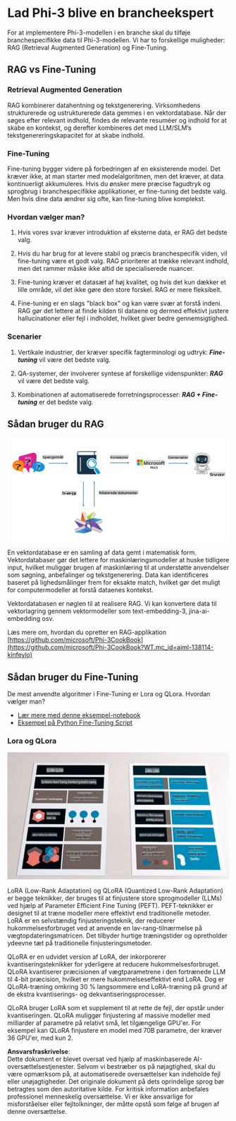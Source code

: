 # **Lad Phi-3 blive en brancheekspert**

For at implementere Phi-3-modellen i en branche skal du tilføje branchespecifikke data til Phi-3-modellen. Vi har to forskellige muligheder: RAG (Retrieval Augmented Generation) og Fine-Tuning.

## **RAG vs Fine-Tuning**

### **Retrieval Augmented Generation**

RAG kombinerer datahentning og tekstgenerering. Virksomhedens strukturerede og ustrukturerede data gemmes i en vektordatabase. Når der søges efter relevant indhold, findes de relevante resuméer og indhold for at skabe en kontekst, og derefter kombineres det med LLM/SLM’s tekstgenereringskapacitet for at skabe indhold.

### **Fine-Tuning**

Fine-tuning bygger videre på forbedringen af en eksisterende model. Det kræver ikke, at man starter med modelalgoritmen, men det kræver, at data kontinuerligt akkumuleres. Hvis du ønsker mere præcise fagudtryk og sprogbrug i branchespecifikke applikationer, er fine-tuning det bedste valg. Men hvis dine data ændrer sig ofte, kan fine-tuning blive komplekst.

### **Hvordan vælger man?**

1. Hvis vores svar kræver introduktion af eksterne data, er RAG det bedste valg.

2. Hvis du har brug for at levere stabil og præcis branchespecifik viden, vil fine-tuning være et godt valg. RAG prioriterer at trække relevant indhold, men det rammer måske ikke altid de specialiserede nuancer.

3. Fine-tuning kræver et datasæt af høj kvalitet, og hvis det kun dækker et lille område, vil det ikke gøre den store forskel. RAG er mere fleksibelt.

4. Fine-tuning er en slags "black box" og kan være svær at forstå indeni. RAG gør det lettere at finde kilden til dataene og dermed effektivt justere hallucinationer eller fejl i indholdet, hvilket giver bedre gennemsigtighed.

### **Scenarier**

1. Vertikale industrier, der kræver specifik fagterminologi og udtryk: ***Fine-tuning*** vil være det bedste valg.

2. QA-systemer, der involverer syntese af forskellige videnspunkter: ***RAG*** vil være det bedste valg.

3. Kombinationen af automatiserede forretningsprocesser: ***RAG + Fine-tuning*** er det bedste valg.

## **Sådan bruger du RAG**

![rag](../../../../translated_images/rag.36e7cb856f120334d577fde60c6a5d7c5eecae255dac387669303d30b4b3efa4.da.png)

En vektordatabase er en samling af data gemt i matematisk form. Vektordatabaser gør det lettere for maskinlæringsmodeller at huske tidligere input, hvilket muliggør brugen af maskinlæring til at understøtte anvendelser som søgning, anbefalinger og tekstgenerering. Data kan identificeres baseret på lighedsmålinger frem for eksakte match, hvilket gør det muligt for computermodeller at forstå dataenes kontekst.

Vektordatabasen er nøglen til at realisere RAG. Vi kan konvertere data til vektorlagring gennem vektormodeller som text-embedding-3, jina-ai-embedding osv.

Læs mere om, hvordan du opretter en RAG-applikation [https://github.com/microsoft/Phi-3CookBook](https://github.com/microsoft/Phi-3CookBook?WT.mc_id=aiml-138114-kinfeylo)

## **Sådan bruger du Fine-Tuning**

De mest anvendte algoritmer i Fine-Tuning er Lora og QLora. Hvordan vælger man?
- [Lær mere med denne eksempel-notebook](../../../../code/04.Finetuning/Phi_3_Inference_Finetuning.ipynb)
- [Eksempel på Python Fine-Tuning Script](../../../../code/04.Finetuning/FineTrainingScript.py)

### **Lora og QLora**

![lora](../../../../translated_images/qlora.6aeba71122bc0c8d56ccf0bc36b861304939fee087f43c1fc6cc5c9cb8764725.da.png)

LoRA (Low-Rank Adaptation) og QLoRA (Quantized Low-Rank Adaptation) er begge teknikker, der bruges til at finjustere store sprogmodeller (LLMs) ved hjælp af Parameter Efficient Fine Tuning (PEFT). PEFT-teknikker er designet til at træne modeller mere effektivt end traditionelle metoder.  
LoRA er en selvstændig finjusteringsteknik, der reducerer hukommelsesforbruget ved at anvende en lav-rang-tilnærmelse på vægtopdateringsmatricen. Det tilbyder hurtige træningstider og opretholder ydeevne tæt på traditionelle finjusteringsmetoder.  

QLoRA er en udvidet version af LoRA, der inkorporerer kvantiseringsteknikker for yderligere at reducere hukommelsesforbruget. QLoRA kvantiserer præcisionen af vægtparametrene i den fortrænede LLM til 4-bit præcision, hvilket er mere hukommelseseffektivt end LoRA. Dog er QLoRA-træning omkring 30 % langsommere end LoRA-træning på grund af de ekstra kvantiserings- og dekvantiseringsprocesser.  

QLoRA bruger LoRA som et supplement til at rette de fejl, der opstår under kvantiseringen. QLoRA muliggør finjustering af massive modeller med milliarder af parametre på relativt små, let tilgængelige GPU'er. For eksempel kan QLoRA finjustere en model med 70B parametre, der kræver 36 GPU'er, med kun 2.

**Ansvarsfraskrivelse**:  
Dette dokument er blevet oversat ved hjælp af maskinbaserede AI-oversættelsestjenester. Selvom vi bestræber os på nøjagtighed, skal du være opmærksom på, at automatiserede oversættelser kan indeholde fejl eller unøjagtigheder. Det originale dokument på dets oprindelige sprog bør betragtes som den autoritative kilde. For kritisk information anbefales professionel menneskelig oversættelse. Vi er ikke ansvarlige for misforståelser eller fejltolkninger, der måtte opstå som følge af brugen af denne oversættelse.